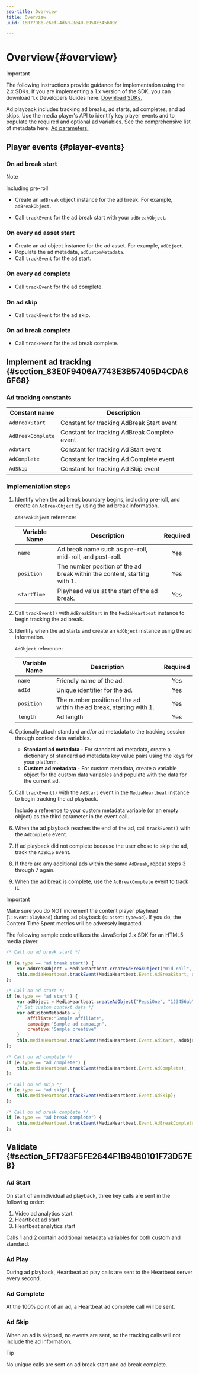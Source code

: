 ```yaml
---
seo-title: Overview
title: Overview
uuid: 1607798b-c6ef-4d60-8e40-e958c345b09c

---
```


# Overview{#overview}

>[!IMPORTANT]
>
>The following instructions provide guidance for implementation using the 2.x SDKs. If you are implementing a 1.x version of the SDK, you can download 1.x Developers Guides here: [Download SDKs.](../../sdk-implement/download-sdks.md)

Ad playback includes tracking ad breaks, ad starts, ad completes, and ad skips. Use the media player's API to identify key player events and to populate the required and optional ad variables. See the comprehensive list of metadata here: [Ad parameters.](../../metrics-and-metadata/ad-parameters.md)

## Player events {#player-events}


### On ad break start

>[!NOTE]
>Including pre-roll

* Create an `adBreak` object instance for the ad break. For example, `adBreakObject`. 

* Call `trackEvent` for the ad break start with your `adBreakObject`.

### On every ad asset start

* Create an ad object instance for the ad asset. For example, `adObject`. 
* Populate the ad metadata, `adCustomMetadata`. 
* Call `trackEvent` for the ad start.

### On every ad complete

* Call `trackEvent` for the ad complete.

### On ad skip

* Call `trackEvent` for the ad skip.

### On ad break complete

* Call `trackEvent` for the ad break complete.

## Implement ad tracking {#section_83E0F9406A7743E3B57405D4CDA66F68}

### Ad tracking constants

|  Constant name  | Description&nbsp;&nbsp;  |
|---|---|
|  `AdBreakStart`  | Constant for tracking AdBreak Start event  |
|  `AdBreakComplete`  | Constant for tracking AdBreak Complete event  |
|  `AdStart`  | Constant for tracking Ad Start event  |
|  `AdComplete`  | Constant for tracking Ad Complete event  |
|  `AdSkip`  | Constant for tracking Ad Skip event  |

### Implementation steps

1. Identify when the ad break boundary begins, including pre-roll, and create an `AdBreakObject` by using the ad break information.

   `AdBreakObject` reference: 

   |  Variable Name  | Description  | Required  |
   | --- | --- | :---: |
   |  `name`  | Ad break name such as pre-roll, mid-roll, and post-roll.  | Yes  |
   |  `position`  | The number position of the ad break within the content, starting with 1. | Yes  |
   |  `startTime`  | Playhead value at the start of the ad break.  | Yes  |

1. Call `trackEvent()` with `AdBreakStart` in the `MediaHeartbeat` instance to begin tracking the ad break. 

1. Identify when the ad starts and create an `AdObject` instance using the ad information.

   `AdObject` reference: 

   |  Variable Name  | Description  | Required  |
   | --- | --- | :---: |
   |  `name`  | Friendly name of the ad.  | Yes  |
   |  `adId`  | Unique identifier for the ad.  | Yes  |
   |  `position`  | The number position of the ad within the ad break, starting with 1. | Yes  |
   |  `length`  | Ad length  | Yes  |

1. Optionally attach standard and/or ad metadata to the tracking session through context data variables.

    * **Standard ad metadata -** For standard ad metadata, create a dictionary of standard ad metadata key value pairs using the keys for your platform.
    * **Custom ad metadata -** For custom metadata, create a variable object for the custom data variables and populate with the data for the current ad.

1. Call `trackEvent()` with the `AdStart` event in the `MediaHeartbeat` instance to begin tracking the ad playback.

   Include a reference to your custom metadata variable (or an empty object) as the third parameter in the event call.

1. When the ad playback reaches the end of the ad, call `trackEvent()` with the `AdComplete` event. 

1. If ad playback did not complete because the user chose to skip the ad, track the `AdSkip` event. 
1. If there are any additional ads within the same `AdBreak`, repeat steps 3 through 7 again. 
1. When the ad break is complete, use the `AdBreakComplete` event to track it.

>[!IMPORTANT]
>
>Make sure you do NOT increment the content player playhead (`l:event:playhead`) during ad playback (`s:asset:type=ad`). If you do, the Content Time Spent metrics will be adversely impacted.

The following sample code utilizes the JavaScript 2.x SDK for an HTML5 media player. 

```js
/* Call on ad break start */ 
 
if (e.type == "ad break start") { 
    var adBreakObject = MediaHeartbeat.createAdBreakObject("mid-roll", 2, 500); 
    this.mediaHeartbeat.trackEvent(MediaHeartbeat.Event.AdBreakStart, adBreakObject); 
}; 
 
/* Call on ad start */ 
if (e.type == "ad start") { 
    var adObject = MediaHeartbeat.createAdObject("PepsiOne", "123456ab", 1, 30); 
    /* Set custom context data */ 
    var adCustomMetadata = { 
        affiliate:"Sample affiliate", 
        campaign:"Sample ad campaign", 
        creative:"Sample creative" 
    } 
    this.mediaHeartbeat.trackEvent(MediaHeartbeat.Event.AdStart, adObject, adCustomMetadata); 
}; 
 
/* Call on ad complete */ 
if (e.type == "ad complete") { 
    this.mediaHeartbeat.trackEvent(MediaHeartbeat.Event.AdComplete); 
}; 
 
/* Call on ad skip */ 
if (e.type == "ad skip") { 
    this.mediaHeartbeat.trackEvent(MediaHeartbeat.Event.AdSkip); 
}; 
     
/* Call on ad break complete */ 
if (e.type == "ad break complete") { 
    this.mediaHeartbeat.trackEvent(MediaHeartbeat.Event.AdBreakComplete); 
}; 
```

## Validate {#section_5F1783F5FE2644F1B94B0101F73D57EB}

### Ad Start

On start of an individual ad playback, three key calls are sent in the following order:

1. Video ad analytics start
1. Heartbeat ad start
1. Heartbeat analytics start

Calls 1 and 2 contain additional metadata variables for both custom and standard.

### Ad Play

During ad playback, Heartbeat ad play calls are sent to the Heartbeat server every second.

### Ad Complete

At the 100% point of an ad, a Heartbeat ad complete call will be sent.

### Ad Skip

When an ad is skipped, no events are sent, so the tracking calls will not include the ad information.

>[!TIP]
>
>No unique calls are sent on ad break start and ad break complete.

